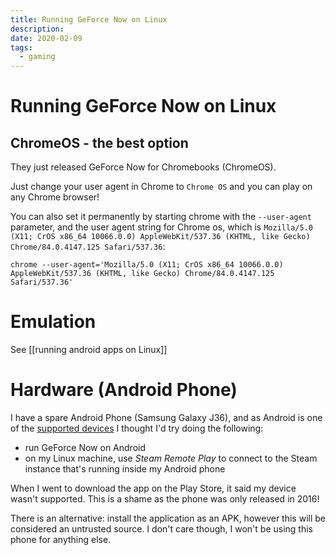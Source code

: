 ```yaml
---
title: Running GeForce Now on Linux
description:
date: 2020-02-09
tags:
  - gaming
---
```


# Running GeForce Now on Linux
## ChromeOS - the best option
They just released GeForce Now for Chromebooks (ChromeOS).

Just change your user agent in Chrome to `Chrome OS` and you can play on any Chrome browser!

You can also set it permanently by starting chrome with the `--user-agent` parameter, and the user agent string for Chrome os, which is `Mozilla/5.0 (X11; CrOS x86_64 10066.0.0) AppleWebKit/537.36 (KHTML, like Gecko) Chrome/84.0.4147.125 Safari/537.36`:

```
chrome --user-agent='Mozilla/5.0 (X11; CrOS x86_64 10066.0.0) AppleWebKit/537.36 (KHTML, like Gecko) Chrome/84.0.4147.125 Safari/537.36'
```



# Emulation
See [[running android apps on Linux]]

# Hardware (Android Phone)

I have a spare Android Phone (Samsung Galaxy J36), and as Android is one of the [supported devices](https://www.nvidia.com/en-eu/geforce-now/download/) I thought I'd try doing the following:

- run GeForce Now on Android
- on my Linux machine, use _Steam Remote Play_ to connect to the Steam instance that's running inside my Android phone

When I went to download the app on the Play Store, it said my device wasn't supported. This is a shame as the phone was only released in 2016!

There is an alternative: install the application as an APK, however this will be considered an untrusted source. I don't care though, I won't be using this phone for anything else.